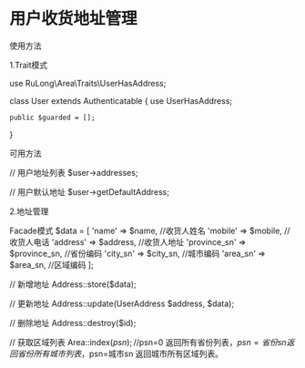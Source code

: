 # 用户收货地址管理

使用方法

1.Trait模式

use RuLong\Area\Traits\UserHasAddress;

class User extends Authenticatable
{
    use UserHasAddress;

    public $guarded = [];
}

可用方法

// 用户地址列表
$user->addresses;

// 用户默认地址
$user->getDefaultAddress;

2.地址管理

Facade模式
$data = [
	'name'      => $name, //收货人姓名
	'mobile'       => $mobile, //收货人电话
	'address'       => $address, //收货人地址
	'province_sn'   => $province_sn, //省份编码
	'city_sn'    => $city_sn, //城市编码
	'area_sn' => $area_sn, //区域编码
];

// 新增地址
Address::store($data);

// 更新地址
Address::update(UserAddress $address, $data);

// 删除地址
Address::destroy($id);

// 获取区域列表
Area::index($psn); //$psn=0 返回所有省份列表，$psn=省份sn 返回省份所有城市列表，$psn=城市sn 返回城市所有区域列表。
